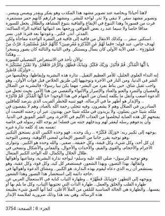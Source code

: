 ------------------------------------------------------------------------

لاهثا أحيانا! وبخاصة عند تصوير مشهد هذا المكذب وهو يفكر ويقدر ويعبس
ويبسر.. وتصوير مشهد سقر. لا تبقي ولا تذر. لواحة للبشر.. ومشهد فرارهم
كأنهم حمر مستنفرة. فرت من قسورة! وهذا التنوع في الإيقاع والقافية بتنوع
المشاهد والظلال يجعل للسورة مذاقا خاصا ولا سيما عند رد بعض القوافي
ورجعها بعد انتهائها كقافية الراء الساكنة: المدثر. أنذر. فكبر.. وعودتها
بعد فترة: قدر. بسر.  
استكبر. سقر ... وكذلك الانتقال من قافية إلى قافية في الفقرة الواحدة
مفاجأة ولكن لهدف خاص. عند قوله: «فَما لَهُمْ عَنِ التَّذْكِرَةِ مُعْرِضِينَ؟ كَأَنَّهُمْ حُمُرٌ
مُسْتَنْفِرَةٌ. فَرَّتْ مِنْ قَسْوَرَةٍ» .. ففي الآية الأولى كان يسأل ويستنكر. وفي الثانية
والثالثة كان يصور ويسخر! وهكذا ...  
والآن نأخذ في الاستعراض التفصيلي للسورة:  
«يا أَيُّهَا الْمُدَّثِّرُ. قُمْ فَأَنْذِرْ. وَرَبَّكَ فَكَبِّرْ. وَثِيابَكَ فَطَهِّرْ. وَالرُّجْزَ فَاهْجُرْ. وَلا
تَمْنُنْ تَسْتَكْثِرُ. وَلِرَبِّكَ فَاصْبِرْ» ..  
إنه النداء العلوي الجليل، للأمر العظيم الثقيل.. نذارة هذه البشرية
وإيقاظها، وتخليصها من الشر في الدنيا، ومن النار في الآخرة وتوجيهها إلى
طريق الخلاص قبل فوات الأوان.. وهو واجب ثقيل شاق، حين يناط بفرد من البشر-
مهما يكن نبيا رسولا- فالبشرية من الضلال والعصيان والتمرد والعتو والعناد
والإصرار والالتواء والتفصي من هذا الأمر، بحيث تجعل من الدعوة أصعب وأثقل
ما يكلفه إنسان من المهام في هذا الوجود! «يا أَيُّهَا الْمُدَّثِّرُ. قُمْ فَأَنْذِرْ» ..
والإنذار هو أظهر ما في الرسالة، فهو تنبيه للخطر القريب الذي يترصد
للغافلين السادرين في الضلال وهم لا يشعرون. وفيه تتجلى رحمة الله بالعباد،
وهم لا ينقصون في ملكه شيئا حين يضلون، ولا يزيدون في ملكه شيئا حين
يهتدون. غير أن رحمته اقتضت أن يمنحهم كل هذه العناية ليخلصوا من العذاب
الأليم في الآخرة، ومن الشر الموبق في الدنيا. وأن يدعوهم رسله ليغفر لهم
ويدخلهم جنته من فضله! ثم يوجه الله رسوله في خاصة نفسه بعد إذ كلفه نذارة
غيره:  
يوجهه إلى تكبير ربه: «وَرَبَّكَ فَكَبِّرْ» .. ربك وحده.. فهو وحده الكبير، الذي
يستحق التكبير.  
وهو توجيه يقرر جانبا من التصور الإيماني لمعنى الألوهية، ومعنى التوحيد.  
إن كل أحد، وكل شيء، وكل قيمة، وكل حقيقة.. صغير.. والله وحده هو الكبير..
وتتوارى الأجرام والأحجام، والقوى والقيم، والأحداث والأحوال، والمعاني
والأشكال وتنمحي في ظلال الجلال والكمال، لله الواحد الكبير المتعال.  
وهو توجيه للرسول- صلى الله عليه وسلم- ليواجه نذارة البشرية، ومتاعبها
وأهوالها وأثقالها، بهذا التصور، وبهذا الشعور، فيستصغر كل كيد، وكل قوة،
وكل عقبة، وهو يستشعر أن ربه الذي دعاه ليقوم بهذه النذارة، هو الكبير..
ومشاق الدعوة وأهوالها في حاجة دائمة إلى استحضار هذا التصور وهذا
الشعور.  
ويوجهه إلى التطهر: «وَثِيابَكَ فَطَهِّرْ» .. وطهارة الثياب كناية في الاستعمال
العربي عن طهارة القلب والخلق والعمل.. طهارة الذات التي تحتويها الثياب،
وكل ما يلم بها أو يمسها.. والطهارة هي الحالة المناسبة للتلقي من الملأ
الأعلى. كما أنها ألصق شيء بطبيعة هذه الرسالة. وهي بعد هذا وذلك ضرورية
لملابسة الإنذار

------------------------------------------------------------------------

الجزء: 6 ¦ الصفحة: 3754
